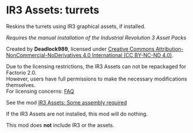 # IR3 Assets: turrets

Reskins the turrets using IR3 graphical assets, if installed.

*Requires the manual installation of the Industrial Revolution 3 Asset Packs*

Created by **Deadlock989**, licensed under [Creative Commons Attribution-NonCommercial-NoDerivatives 4.0 International (CC BY-NC-ND 4.0)](https://creativecommons.org/licenses/by-nc-nd/4.0/).

Due to the licensing restrictions, the IR3 Assets can not be repackaged for Factorio 2.0.  
However, users have full permissions to make the necessary modifications themselves.  
For licensing concerns: [FAQ](https://mods.factorio.com/mod/IR3_Assets_furnaces/faq)  

See the mod [IR3 Assets: Some assembly required](https://mods.factorio.com/mod/IR3_Assets_some_assembly_required)

If the IR3 Assets are not installed, this mod will do nothing.

This mod does **not** include IR3 or the assets.  
